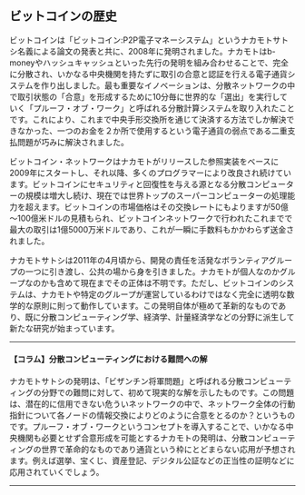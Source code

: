 ## ビットコインの歴史

ビットコインは「ビットコイン:P2P電子マネーシステム」というナカモトサトシ名義による論文の発表と共に、2008年に発明されました。ナカモトはb-moneyやハッシュキャッシュといった先行の発明を組み合わせることで、完全に分散され、いかなる中央機関を持たずに取引の合意と認証を行える電子通貨システムを作り出しました。最も重要なイノベーションは、分散ネットワークの中で取引状態の「合意」を形成するために10分毎に世界的な「選出」を実行していく「プルーフ・オブ・ワーク」と呼ばれる分散計算システムを取り入れたことです。これにより、これまで中央手形交換所を通じて決済する方法でしか解決できなかった、一つのお金を２か所で使用するという電子通貨の弱点である二重支払問題が巧みに解決されました。

ビットコイン・ネットワークはナカモトがリリースした参照実装をベースに2009年にスタートし、それ以降、多くのプログラマーにより改良され続けています。ビットコインにセキュリティと回復性を与える源となる分散コンピューターの規模は増大し続け、現在では世界トップのスーパーコンピューターの処理能力を超えます。ビットコインの市場価格はその交換レートにもよりますが50億～100億米ドルの見積もられ、ビットコインネットワークで行われたこれまでで最大の取引は1億5000万米ドルであり、これが一瞬に手数料もかかわらず送金されました。

ナカモトサトシは2011年の4月頃から、開発の責任を活発なボランティアグループの一つに引き渡し、公共の場から身を引きました。ナカモトが個人なのかグループなのかも含めて現在までその正体は不明です。ただし、ビットコインのシステムは、ナカモトや特定のグループが運営しているわけではなく完全に透明な数学的な原則に則って動作しています。この発明自体が極めて革新的なものであり、既に分散コンピューティング学、経済学、計量経済学などの分野に派生して新たな研究が始まっています。


****
#### 【コラム】分散コンピューティングにおける難問への解
ナカモトサトシの発明は、「ビザンチン将軍問題」と呼ばれる分散コンピューティングの分野での難問に対して、初めて現実的な解を示したものです。この問題は、潜在的に信用できない危ういネットワークの中で、ネットワーク全体の行動指針について各ノードの情報交換によりどのように合意をとるのか？というものです。プルーフ・オブ・ワークというコンセプトを導入することで、いかなる中央機関も必要とせず合意形成を可能とするナカモトの発明は、分散コンピューティングの世界で革命的なものであり通貨という枠にとどまらない応用が予想されます。例えば選挙、宝くじ、資産登記、デジタル公証などの正当性の証明などに応用されていくでしょう。
****
